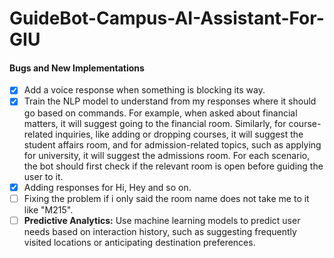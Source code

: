 # GuideBot-Campus-AI-Assistant-For-GIU

#### Bugs and New Implementations

- [X] Add a voice response when something is blocking its way.
- [X] Train the NLP model to understand from my responses where it should go based on commands. For example, when asked about financial matters, it will suggest going to the financial room. Similarly, for course-related inquiries, like adding or dropping courses, it will suggest the student affairs room, and for admission-related topics, such as applying for university, it will suggest the admissions room. For each scenario, the bot should first check if the relevant room is open before guiding the user to it.
- [X] Adding responses for Hi, Hey and so on.
- [ ] Fixing the problem if i only said the room name does not take me to it like "M215".
- [ ] **Predictive Analytics:** Use machine learning models to predict user needs based on interaction history, such as suggesting frequently visited locations or anticipating destination preferences.

